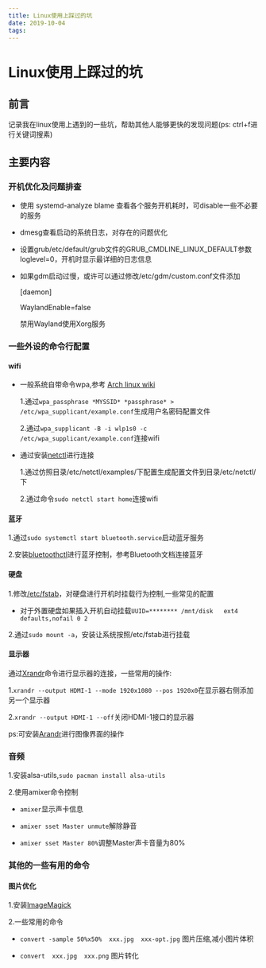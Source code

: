 ```yaml
---
title: Linux使用上踩过的坑
date: 2019-10-04
tags:
---
```


# Linux使用上踩过的坑

## 前言

记录我在linux使用上遇到的一些坑，帮助其他人能够更快的发现问题(ps: ctrl+f进行关键词搜素)

## 主要内容

### 开机优化及问题排查

- 使用 systemd-analyze blame 查看各个服务开机耗时，可disable一些不必要的服务

- dmesg查看启动的系统日志，对存在的问题优化

- 设置grub/etc/default/grub文件的GRUB_CMDLINE_LINUX_DEFAULT参数loglevel=0，开机时显示最详细的日志信息

- 如果gdm启动过慢，或许可以通过修改/etc/gdm/custom.conf文件添加
  
  [daemon]
  
  WaylandEnable=false
  
  禁用Wayland使用Xorg服务

### 一些外设的命令行配置

#### wifi

- 一般系统自带命令wpa,参考 [Arch linux wiki](https://wiki.archlinux.org/index.php/WPA_supplicant)
  
  1.通过`wpa_passphrase *MYSSID* *passphrase* > /etc/wpa_supplicant/example.conf`生成用户名密码配置文件
  
  2.通过`wpa_supplicant -B -i wlp1s0 -c /etc/wpa_supplicant/example.conf`连接wifi

- 通过安装[netctl](https://wiki.archlinux.org/index.php/Netctl)进行连接
  
  1.通过仿照目录/etc/netctl/examples/下配置生成配置文件到目录/etc/netctl/下
  
  2.通过命令`sudo netctl start home`连接wifi

#### 蓝牙

1.通过`sudo systemctl start bluetooth.service`启动蓝牙服务

2.安装[bluetoothctl](https://wiki.archlinux.org/index.php/Bluetooth#Console)进行蓝牙控制，参考Bluetooth文档连接蓝牙

#### 硬盘

1.修改[/etc/fstab](https://en.wikipedia.org/wiki/Fstab)，对硬盘进行开机时挂载行为控制,一些常见的配置

- 对于外置硬盘如果插入开机自动挂载`UUID=******** /mnt/disk   ext4    defaults,nofail 0 2 `

2.通过`sudo mount -a`，安装让系统按照/etc/fstab进行挂载

#### 显示器

通过[Xrandr](https://wiki.archlinux.org/index.php/Xrandr)命令进行显示器的连接，一些常用的操作:

1.`xrandr --output HDMI-1 --mode 1920x1080 --pos 1920x0`在显示器右侧添加另一个显示器

2.`xrandr --output HDMI-1 --off`关闭HDMI-1接口的显示器

ps:可安装[Arandr](https://christian.amsuess.com/tools/arandr/)进行图像界面的操作

### 音频

1.安装alsa-utils,`sudo pacman install alsa-utils`

2.使用amixer命令控制

- `amixer`显示声卡信息

- `amixer sset Master unmute`解除静音

- `amixer sset Master 80%`调整Master声卡音量为80%

### 其他的一些有用的命令

#### 图片优化

1.安装[ImageMagick](https://wiki.archlinux.org/index.php/ImageMagick)

2.一些常用的命令

- `convert -sample 50%x50%  xxx.jpg  xxx-opt.jpg` 图片压缩,减小图片体积

- `convert  xxx.jpg  xxx.png` 图片转化
